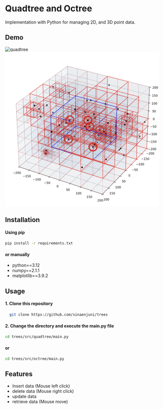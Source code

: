 # Quadtree and Octree

Implementation with Python for managing 2D, and 3D point data.

## Demo

![quadtree](doc/quadtree.gif)
![octree](doc/octree.png)

## Installation

#### Using pip
```bash
pip install -r requirements.txt
```

#### or manually
* python==3.12
* numpy==2.1.1
* matplotlib==3.9.2


    
## Usage

#### 1. Clone this repository
```bash
  git clone https://github.com/sinaenjuni/trees
```
#### 2. Change the directory and execute the main.py file
```bash
cd trees/src/quadtree/main.py
```
#### or 
```bash
cd trees/src/octree/main.py
```


## Features

- Insert data (Mouse left click)
- delete data (Mouse right click)
- update data 
- retrieve data (Mouse move)

